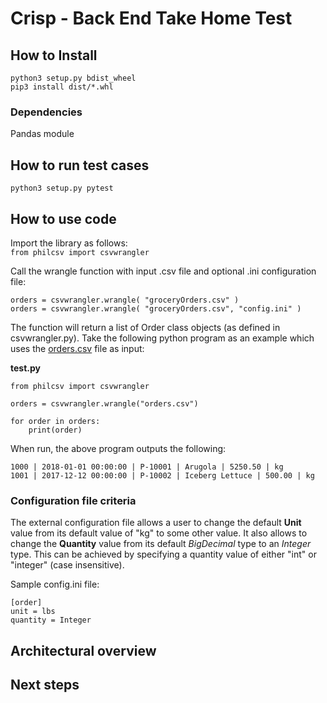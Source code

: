 # Crisp - Back End Take Home Test

## How to Install
```
python3 setup.py bdist_wheel
pip3 install dist/*.whl
```

### Dependencies
Pandas module

## How to run test cases
`python3 setup.py pytest`

## How to use code
Import the library as follows:    
`from philcsv import csvwrangler`

Call the wrangle function with input .csv file and optional .ini configuration file:  
```
orders = csvwrangler.wrangle( "groceryOrders.csv" )
orders = csvwrangler.wrangle( "groceryOrders.csv", "config.ini" )
```

The function will return a list of Order class objects (as defined in csvwrangler.py). Take the following 
python program as an example which uses the [orders.csv](https://gist.githubusercontent.com/daggerrz/99e766b4660e3c0ed26517beaea6449a/raw/e2d3a3e42ad1895baa430612f921bc87cfff651c/orders.csv) file as input:   

**test.py**
```
from philcsv import csvwrangler

orders = csvwrangler.wrangle("orders.csv")

for order in orders:
    print(order)
```

When run, the above program outputs the following:
```
1000 | 2018-01-01 00:00:00 | P-10001 | Arugola | 5250.50 | kg
1001 | 2017-12-12 00:00:00 | P-10002 | Iceberg Lettuce | 500.00 | kg
```

### Configuration file criteria
The external configuration file allows a user to change the default **Unit** value from its default value of "kg" to some other value. It also allows to change the **Quantity** value from its default *BigDecimal* type to an *Integer* type. This can be achieved by specifying a quantity value of either "int" or "integer" (case insensitive).

Sample config.ini file:
```
[order]
unit = lbs
quantity = Integer
```

## Architectural overview

## Next steps
